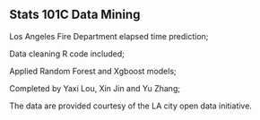 ## Stats 101C Data Mining
Los Angeles Fire Department elapsed time prediction;

Data cleaning R code included; 

Applied Random Forest and Xgboost models;

Completed by Yaxi Lou, Xin Jin and Yu Zhang;

The data are provided courtesy of the LA city open data initiative. 

